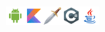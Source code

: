 <a href="https://www.android.com/" target="_blank"> <img align="left" src="https://github.com/pynacl/language-and-tool-icons/blob/master/android.svg" alt="android" height="42px"/> </a> 
<a href="https://kotlinlang.org/" target="_blank"><img align="left" alt="Kotlin" height ="42px" src="https://github.com/pynacl/language-and-tool-icons/blob/master/kotlin.svg"></a>
<a href="https://developer.android.com/training/dependency-injection/hilt-android" target="_blank"><img align="left" alt="Hilt/Dagger2" height ="42px" src="https://github.com/pynacl/language-and-tool-icons/blob/master/hilt-dagger2.png"></a>
<a href="https://docs.microsoft.com/en-us/dotnet/csharp/" target="_blank"><img align="left" alt="csharp" height ="42px" src="https://github.com/pynacl/language-and-tool-icons/blob/master/csharp.svg"></a>
<a href="https://www.java.com/en/" target="_blank"><img align="left" alt="Java" height ="42px" src="https://github.com/pynacl/language-and-tool-icons/blob/master/java.svg"></a>


